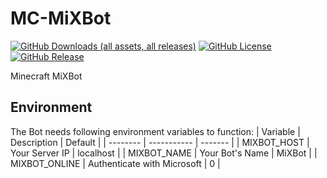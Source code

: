 # MC-MiXBot
[![GitHub Downloads (all assets, all releases)](https://img.shields.io/github/downloads/SchweGELBin/MC-MiXBot/total)](https://github.com/SchweGELBin/MC-MiXBot/releases)
[![GitHub License](https://img.shields.io/github/license/SchweGELBin/MC-MiXBot)](../LICENSE)
[![GitHub Release](https://img.shields.io/github/v/release/SchweGELBin/MC-MiXBot)](https://github.com/SchweGELBin/MC-MiXBot/releases/latest)

Minecraft MiXBot

## Environment
The Bot needs following environment variables to function:
| Variable | Description | Default |
| -------- | ----------- | ------- |
| MIXBOT_HOST | Your Server IP | localhost |
| MIXBOT_NAME | Your Bot's Name | MiXBot |
| MIXBOT_ONLINE | Authenticate with Microsoft | 0 |
